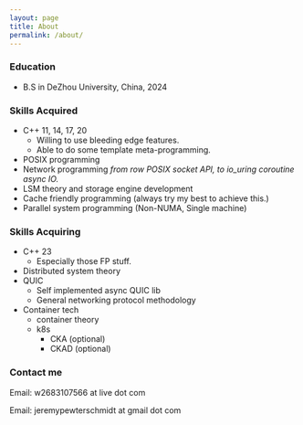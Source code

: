 ```yaml
---
layout: page
title: About
permalink: /about/
---
```


### Education

- B.S in DeZhou University, China, 2024

### Skills Acquired

- C++ 11, 14, 17, 20
    - Willing to use bleeding edge features.
    - Able to do some template meta-programming.
- POSIX programming
- Network programming *from row POSIX socket API, to io_uring coroutine async IO.*
- LSM theory and storage engine development
- Cache friendly programming (always try my best to achieve this.)
- Parallel system programming (Non-NUMA, Single machine)

### Skills Acquiring

- C++ 23
    - Especially those FP stuff.
- Distributed system theory
- QUIC
    - Self implemented async QUIC lib
    - General networking protocol methodology
- Container tech
    - container theory
    - k8s
        - CKA (optional)
        - CKAD (optional)

### Contact me

Email: w2683107566 at live dot com

Email: jeremypewterschmidt at gmail dot com
